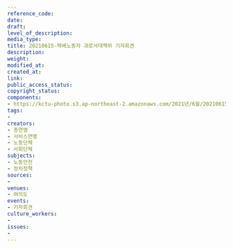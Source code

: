 ```yaml
---
reference_code: 
date: 
draft: 
level_of_description: 
media_type: 
title: 20210615-택배노동자 과로사대책위 기자회견
description: 
weight: 
modified_at: 
created_at: 
link: 
public_access_status: 
copyright_status: 
components:
- https://kctu-photo.s3.ap-northeast-2.amazonaws.com/2021년/6월/20210615-택배노동자+과로사대책위+기자회견/_5D40113.jpg
tags:
- 
creators:
- 총연맹
- 서비스연맹
- 노동단체
- 사회단체
subjects:
- 노동안전
- 정치정책
sources:
- 
venues:
- 여의도
events:
- 기자회견
culture_workers:
- 
issues:
- 
---
```

